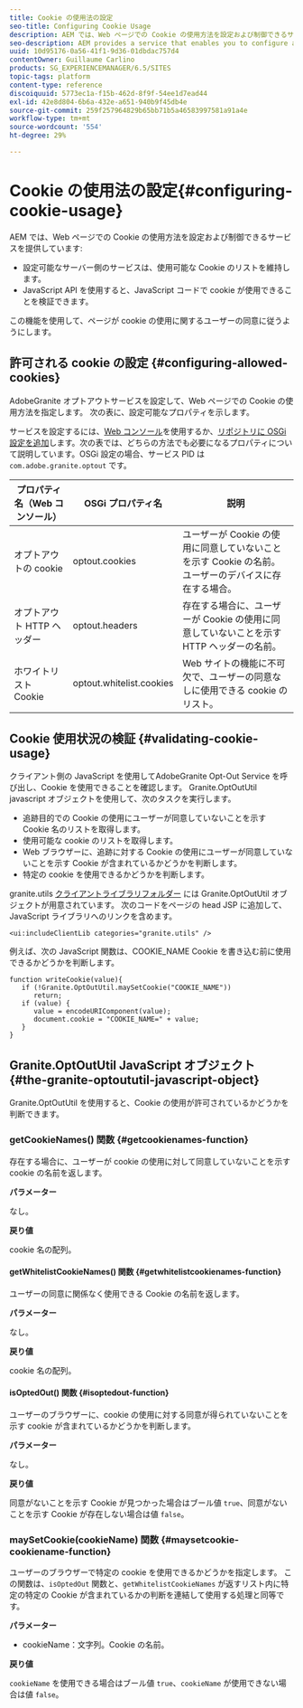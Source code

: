 ```yaml
---
title: Cookie の使用法の設定
seo-title: Configuring Cookie Usage
description: AEM では、Web ページでの Cookie の使用方法を設定および制御できるサービスを提供しています
seo-description: AEM provides a service that enables you to configure and control how cookies are used with your web pages
uuid: 10d95176-0a56-41f1-9d36-01dbdac757d4
contentOwner: Guillaume Carlino
products: SG_EXPERIENCEMANAGER/6.5/SITES
topic-tags: platform
content-type: reference
discoiquuid: 5773ec1a-f15b-462d-8f9f-54ee1d7ead44
exl-id: 42e8d804-6b6a-432e-a651-940b9f45db4e
source-git-commit: 259f257964829b65bb71b5a46583997581a91a4e
workflow-type: tm+mt
source-wordcount: '554'
ht-degree: 29%

---
```


# Cookie の使用法の設定{#configuring-cookie-usage}

AEM では、Web ページでの Cookie の使用方法を設定および制御できるサービスを提供しています:

* 設定可能なサーバー側のサービスは、使用可能な Cookie のリストを維持します。
* JavaScript API を使用すると、JavaScript コードで cookie が使用できることを検証できます。

この機能を使用して、ページが cookie の使用に関するユーザーの同意に従うようにします。

## 許可される cookie の設定 {#configuring-allowed-cookies}

AdobeGranite オプトアウトサービスを設定して、Web ページでの Cookie の使用方法を指定します。 次の表に、設定可能なプロパティを示します。

 サービスを設定するには、[Web コンソール](/help/sites-deploying/configuring-osgi.md#osgi-configuration-with-the-web-console)を使用するか、[リポジトリに OSGi 設定を追加](/help/sites-deploying/configuring-osgi.md#adding-a-new-configuration-to-the-repository)します。次の表では、どちらの方法でも必要になるプロパティについて説明しています。OSGi 設定の場合、サービス PID は `com.adobe.granite.optout` です。

| プロパティ名（Web コンソール） | OSGi プロパティ名 | 説明 |
|---|---|---|
| オプトアウトの cookie | optout.cookies | ユーザーが Cookie の使用に同意していないことを示す Cookie の名前。ユーザーのデバイスに存在する場合。 |
| オプトアウト HTTP ヘッダー | optout.headers | 存在する場合に、ユーザーが Cookie の使用に同意していないことを示す HTTP ヘッダーの名前。 |
| ホワイトリスト Cookie | optout.whitelist.cookies | Web サイトの機能に不可欠で、ユーザーの同意なしに使用できる cookie のリスト。 |

## Cookie 使用状況の検証 {#validating-cookie-usage}

クライアント側の JavaScript を使用してAdobeGranite Opt-Out Service を呼び出し、Cookie を使用できることを確認します。 Granite.OptOutUtil javascript オブジェクトを使用して、次のタスクを実行します。

* 追跡目的での Cookie の使用にユーザーが同意していないことを示す Cookie 名のリストを取得します。
* 使用可能な cookie のリストを取得します。
* Web ブラウザーに、追跡に対する Cookie の使用にユーザーが同意していないことを示す Cookie が含まれているかどうかを判断します。
* 特定の cookie を使用できるかどうかを判断します。

granite.utils [クライアントライブラリフォルダー](/help/sites-developing/clientlibs.md#referencing-client-side-libraries) には Granite.OptOutUtil オブジェクトが用意されています。 次のコードをページの head JSP に追加して、JavaScript ライブラリへのリンクを含めます。

`<ui:includeClientLib categories="granite.utils" />`

例えば、次の JavaScript 関数は、COOKIE_NAME Cookie を書き込む前に使用できるかどうかを判断します。

```
function writeCookie(value){
   if (!Granite.OptOutUtil.maySetCookie("COOKIE_NAME"))
      return;
   if (value) {
      value = encodeURIComponent(value);
      document.cookie = "COOKIE_NAME=" + value;
   }
}
```

## Granite.OptOutUtil JavaScript オブジェクト {#the-granite-optoututil-javascript-object}

Granite.OptOutUtil を使用すると、Cookie の使用が許可されているかどうかを判断できます。

### getCookieNames() 関数 {#getcookienames-function}

存在する場合に、ユーザーが cookie の使用に対して同意していないことを示す cookie の名前を返します。

**パラメーター**

なし。

**戻り値**

cookie 名の配列。

#### getWhitelistCookieNames() 関数 {#getwhitelistcookienames-function}

ユーザーの同意に関係なく使用できる Cookie の名前を返します。

**パラメーター**

なし。

**戻り値**

cookie 名の配列。

#### isOptedOut() 関数 {#isoptedout-function}

ユーザーのブラウザーに、cookie の使用に対する同意が得られていないことを示す cookie が含まれているかどうかを判断します。

**パラメーター**

なし。

**戻り値**

同意がないことを示す Cookie が見つかった場合はブール値 `true`、同意がないことを示す Cookie が存在しない場合は値 `false`。

### maySetCookie(cookieName) 関数 {#maysetcookie-cookiename-function}

ユーザーのブラウザーで特定の cookie を使用できるかどうかを指定します。 この関数は、`isOptedOut` 関数と、`getWhitelistCookieNames` が返すリスト内に特定の特定の Cookie が含まれているかの判断を連結して使用する処理と同等です。

**パラメーター**

* cookieName：文字列。Cookie の名前。

**戻り値**

`cookieName` を使用できる場合はブール値 `true`、`cookieName` が使用できない場合は値 `false`。
